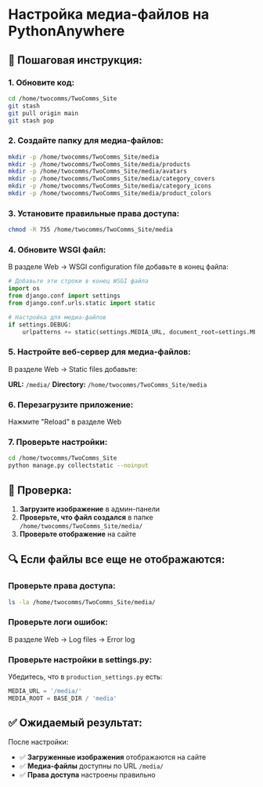# Настройка медиа-файлов на PythonAnywhere

## 🔧 **Пошаговая инструкция:**

### **1. Обновите код:**
```bash
cd /home/twocomms/TwoComms_Site
git stash
git pull origin main
git stash pop
```

### **2. Создайте папку для медиа-файлов:**
```bash
mkdir -p /home/twocomms/TwoComms_Site/media
mkdir -p /home/twocomms/TwoComms_Site/media/products
mkdir -p /home/twocomms/TwoComms_Site/media/avatars
mkdir -p /home/twocomms/TwoComms_Site/media/category_covers
mkdir -p /home/twocomms/TwoComms_Site/media/category_icons
mkdir -p /home/twocomms/TwoComms_Site/media/product_colors
```

### **3. Установите правильные права доступа:**
```bash
chmod -R 755 /home/twocomms/TwoComms_Site/media
```

### **4. Обновите WSGI файл:**
В разделе Web → WSGI configuration file добавьте в конец файла:

```python
# Добавьте эти строки в конец WSGI файла
import os
from django.conf import settings
from django.conf.urls.static import static

# Настройка для медиа-файлов
if settings.DEBUG:
    urlpatterns += static(settings.MEDIA_URL, document_root=settings.MEDIA_ROOT)
```

### **5. Настройте веб-сервер для медиа-файлов:**
В разделе Web → Static files добавьте:

**URL:** `/media/`
**Directory:** `/home/twocomms/TwoComms_Site/media`

### **6. Перезагрузите приложение:**
Нажмите "Reload" в разделе Web

### **7. Проверьте настройки:**
```bash
cd /home/twocomms/TwoComms_Site
python manage.py collectstatic --noinput
```

## 🎯 **Проверка:**

1. **Загрузите изображение** в админ-панели
2. **Проверьте, что файл создался** в папке `/home/twocomms/TwoComms_Site/media/`
3. **Проверьте отображение** на сайте

## 🔍 **Если файлы все еще не отображаются:**

### **Проверьте права доступа:**
```bash
ls -la /home/twocomms/TwoComms_Site/media/
```

### **Проверьте логи ошибок:**
В разделе Web → Log files → Error log

### **Проверьте настройки в settings.py:**
Убедитесь, что в `production_settings.py` есть:
```python
MEDIA_URL = '/media/'
MEDIA_ROOT = BASE_DIR / 'media'
```

## ✅ **Ожидаемый результат:**

После настройки:
- ✅ **Загруженные изображения** отображаются на сайте
- ✅ **Медиа-файлы** доступны по URL `/media/`
- ✅ **Права доступа** настроены правильно
